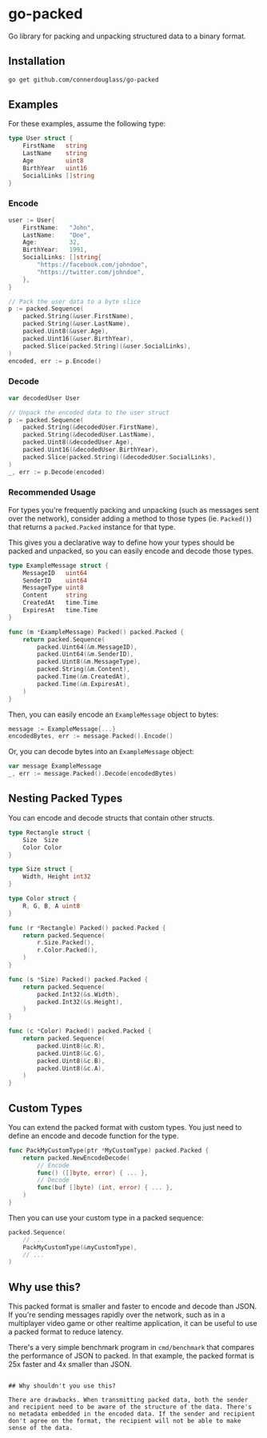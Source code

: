 # go-packed

Go library for packing and unpacking structured data to a binary format.

## Installation

```bash
go get github.com/connerdouglass/go-packed
```

## Examples

For these examples, assume the following type:

```go
type User struct {
    FirstName   string
    LastName    string
    Age         uint8
    BirthYear   uint16
    SocialLinks []string
}
```

### Encode

```go
user := User{
    FirstName:   "John",
    LastName:    "Doe",
    Age:         32,
    BirthYear:   1991,
    SocialLinks: []string{
        "https://facebook.com/johndoe",
        "https://twitter.com/johndoe",
    },
}

// Pack the user data to a byte slice
p := packed.Sequence(
    packed.String(&user.FirstName),
    packed.String(&user.LastName),
    packed.Uint8(&user.Age),
    packed.Uint16(&user.BirthYear),
    packed.Slice(packed.String)(&user.SocialLinks),
)
encoded, err := p.Encode()
```

### Decode

```go
var decodedUser User

// Unpack the encoded data to the user struct
p := packed.Sequence(
    packed.String(&decodedUser.FirstName),
    packed.String(&decodedUser.LastName),
    packed.Uint8(&decodedUser.Age),
    packed.Uint16(&decodedUser.BirthYear),
    packed.Slice(packed.String)(&decodedUser.SocialLinks),
)
_, err := p.Decode(encoded)
```

### Recommended Usage

For types you're frequently packing and unpacking (such as messages sent over the network), consider adding a method to those types (ie. `Packed()`) that returns a `packed.Packed` instance for that type.

This gives you a declarative way to define how your types should be packed and unpacked, so you can easily encode and decode those types.

```go
type ExampleMessage struct {
    MessageID   uint64
    SenderID    uint64
    MessageType uint8
    Content     string
    CreatedAt   time.Time
    ExpiresAt   time.Time
}

func (m *ExampleMessage) Packed() packed.Packed {
    return packed.Sequence(
        packed.Uint64(&m.MessageID),
        packed.Uint64(&m.SenderID),
        packed.Uint8(&m.MessageType),
        packed.String(&m.Content),
        packed.Time(&m.CreatedAt),
        packed.Time(&m.ExpiresAt),
    )
}
```

Then, you can easily encode an `ExampleMessage` object to bytes:

```go
message := ExampleMessage{...}
encodedBytes, err := message.Packed().Encode()
```

Or, you can decode bytes into an `ExampleMessage` object:

```go
var message ExampleMessage
_, err := message.Packed().Decode(encodedBytes)
```

## Nesting Packed Types

You can encode and decode structs that contain other structs.

```go
type Rectangle struct {
    Size  Size
    Color Color
}

type Size struct {
    Width, Height int32
}

type Color struct {
    R, G, B, A uint8
}

func (r *Rectangle) Packed() packed.Packed {
    return packed.Sequence(
        r.Size.Packed(),
        r.Color.Packed(),
    )
}

func (s *Size) Packed() packed.Packed {
    return packed.Sequence(
        packed.Int32(&s.Width),
        packed.Int32(&s.Height),
    )
}

func (c *Color) Packed() packed.Packed {
    return packed.Sequence(
        packed.Uint8(&c.R),
        packed.Uint8(&c.G),
        packed.Uint8(&c.B),
        packed.Uint8(&c.A),
    )
}
```

## Custom Types

You can extend the packed format with custom types. You just need to define an encode and decode function for the type.

```go
func PackMyCustomType(ptr *MyCustomType) packed.Packed {
	return packed.NewEncodeDecode(
		// Encode
		func() ([]byte, error) { ... },
		// Decode
		func(buf []byte) (int, error) { ... },
	)
}
```

Then you can use your custom type in a packed sequence:

```go
packed.Sequence(
    // ...
    PackMyCustomType(&myCustomType),
    // ...
)
```

## Why use this?

This packed format is smaller and faster to encode and decode than JSON. If you're sending messages rapidly over the network, such as in a multiplayer video game or other realtime application, it can be useful to use a packed format to reduce latency.

There's a very simple benchmark program in `cmd/benchmark` that compares the performance of JSON to packed. In that example, the packed format is 25x faster and 4x smaller than JSON.

```

## Why shouldn't you use this?

There are drawbacks. When transmitting packed data, both the sender and recipient need to be aware of the structure of the data. There's no metadata embedded in the encoded data. If the sender and recipient don't agree on the format, the recipient will not be able to make sense of the data.
